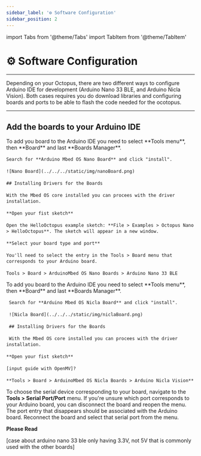 ```yaml
---
sidebar_label: '⚙️ Software Configuration'
sidebar_position: 2
---
```

import Tabs from '@theme/Tabs'
import TabItem from '@theme/TabItem'

# ⚙️ Software Configuration

---

Depending on your Octopus, there are two different ways to configure Arduino IDE for development (Arduino Nano 33 BLE, and Arduino Nicla Vision). Both cases requires you do download libraries and configuring boards and ports to be able to flash the code needed for the ocotopus.

---

## Add the boards to your Arduino IDE

<Tabs>
  <TabItem value="ble" label="Nano 33 BLE" default>
    To add you board to the Arduino IDE you need to select **Tools menu**, then **Board** and last **Boards Manager**.

    Search for **Arduino Mbed OS Nano Board** and click "install".  

    ![Nano Board](../../../static/img/nanoBoard.png) 

    ## Installing Drivers for the Boards

    With the Mbed OS core installed you can procees with the driver installation.

    **Open your fist sketch**

    Open the HelloOctopus example sketch: **File > Examples > Octopus Nano > HelloOctopus**. The sketch will appear in a new window.

    **Select your board type and port**

    You'll need to select the entry in the Tools > Board menu that corresponds to your Arduino board.

    Tools > Board > ArduinoMbed OS Nano Boards > Arduino Nano 33 BLE

  </TabItem>
  <TabItem value="nicla" label="Nicla Vision">
     To add you board to the Arduino IDE you need to select **Tools menu**, then **Board** and last **Boards Manager**.

     Search for **Arduino Mbed OS Nicla Board** and click "install".

     ![Nicla Board](../../../static/img/niclaBoard.png)

     ## Installing Drivers for the Boards

     With the Mbed OS core installed you can procees with the driver installation.

    **Open your fist sketch**

    [input guide with OpenMV]?

    **Tools > Board > ArduinoMbed OS Nicla Boards > Arduino Nicla Vision**
  </TabItem>
</Tabs>

To choose the serial device corresponding to your board, navigate to the **Tools > Serial Port/Port** menu. If you're unsure which port corresponds to your Arduino board, you can disconnect the board and reopen the menu. The port entry that disappears should be associated with the Arduino board. Reconnect the board and select that serial port from the menu.

**Please Read**

[case about arduino nano 33 ble only having 3.3V, not 5V that is commonly used with the other boards]

